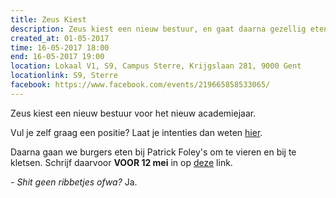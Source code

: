 ```yaml
---
title: Zeus Kiest
description: Zeus kiest een nieuw bestuur, en gaat daarna gezellig eten.
created_at: 01-05-2017
time: 16-05-2017 18:00
end: 16-05-2017 19:00
location: Lokaal V1, S9, Campus Sterre, Krijgslaan 281, 9000 Gent
locationlink: S9, Sterre
facebook: https://www.facebook.com/events/219665858533065/
---
```


Zeus kiest een nieuw bestuur voor het nieuw academiejaar.

Vul je zelf graag een positie? Laat je intenties dan weten [hier](https://docs.google.com/forms/d/e/1FAIpQLServC-eexx3boPxustKo1qhnxAADH9xIx7nKNtWqeoudZBmbA/viewform).

Daarna gaan we burgers eten bij Patrick Foley's om te vieren en bij te kletsen. Schrijf daarvoor **VOOR 12 mei** in op [deze](https://docs.google.com/forms/d/e/1FAIpQLSeS_eNGsn769eb7IsFmq66Neinaak8r5Z5b3QuPP_8S6Yu5Hg/viewform) link.

_- Shit geen ribbetjes ofwa?_
Ja.
